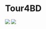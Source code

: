 # Tour4BD

[![](https://github.com/gitcseme/Tour4BD/actions/workflows/build-project.yml/badge.svg)](https://github.com/gitcseme/Tour4BD/actions/workflows/build-project.yml)
[![](https://github.com/gitcseme/Tour4BD/actions/workflows/run-tests.yml/badge.svg)](https://github.com/gitcseme/Tour4BD/actions/workflows/run-tests.yml)
